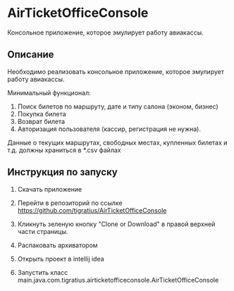 # AirTicketOfficeConsole
Консольное приложение, которое эмулирует работу авиакассы.

## Описание

Необходимо реализовать консольное приложение, которое эмулирует работу авиакассы.

Минимальный функционал:

1. Поиск билетов по маршруту, дате и типу салона (эконом, бизнес)  
2. Покупка билета  
3. Возврат билета  
4. Авторизация пользователя (кассир, регистрация не нужна).

Данные о текущих маршрутах, свободных местах, купленных билетах и т.д. должны храниться в *.csv файлах

## Инструкция по запуску 

1) Скачать приложение 

2) Перейти в репозиторий по ссылке https://github.com/tigratius/AirTicketOfficeConsole

3) Кликнуть зеленую кнопку "Clone or Download" в правой верхней части страницы. 

4) Распаковать архиватором 

5) Открыть проект в intellij idea 

6) Запустить класс main.java.com.tigratius.airticketofficeconsole.AirTicketOfficeConsole
